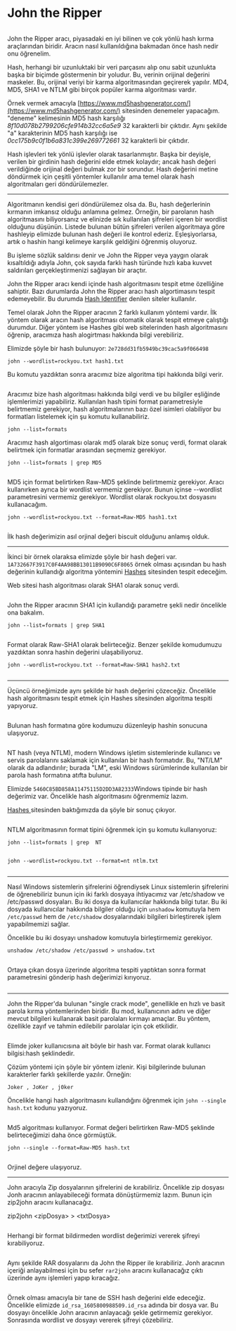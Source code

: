 # John the Ripper

<figure><img src="../.gitbook/assets/john-the-ripper.png" alt=""><figcaption></figcaption></figure>

John the Ripper aracı, piyasadaki en iyi bilinen ve çok yönlü hash kırma araçlarından biridir. Aracın nasıl kullanıldığına bakmadan önce hash nedir onu öğrenelim.&#x20;

Hash, herhangi bir uzunluktaki bir veri parçasını alıp onu sabit uzunlukta başka bir biçimde göstermenin bir yoludur. Bu, verinin orijinal değerini maskeler. Bu, orijinal veriyi bir karma algoritmasından geçirerek yapılır. MD4, MD5, SHA1 ve NTLM gibi birçok popüler karma algoritması vardır.&#x20;

Örnek vermek amacıyla [https://www.md5hashgenerator.com/](https://www.md5hashgenerator.com/) sitesinden denemeler yapacağım. "deneme" kelimesinin MD5 hash karşılığı _8f10d078b2799206cfe914b32cc6a5e9_ 32 karakterli bir çıktıdır. Aynı şekilde "a" karakterinin MD5 hash karşılığı ise _0cc175b9c0f1b6a831c399e269772661_ 32 karakterli bir çıktıdır.&#x20;

Hash işlevleri tek yönlü işlevler olarak tasarlanmıştır. Başka bir deyişle, verilen bir girdinin hash değerini elde etmek kolaydır; ancak hash değeri verildiğinde orijinal değeri bulmak zor bir sorundur. Hash değerini metine döndürmek için çeşitli yöntemler kullanılır ama temel olarak hash algoritmaları geri döndürülemezler.

***

Algoritmanın kendisi  geri döndürülemez olsa da. Bu, hash değerlerinin kırmanın imkansız olduğu anlamına gelmez. Örneğin, bir parolanın hash algoritmasını biliyorsanız ve elinizde sık kullanılan şifreleri içeren bir wordlist olduğunu düşünün. Listede bulunan bütün şifreleri verilen algoritmaya göre hashleyip elimizde bulunan hash değeri ile kontrol ederiz. Eşleşiyorlarsa, artık o hashin hangi kelimeye karşılık geldiğini öğrenmiş oluyoruz.

Bu işleme sözlük saldırısı denir ve John the Ripper veya yaygın olarak kısaltıldığı adıyla John, çok sayıda farklı hash türünde hızlı kaba kuvvet saldırıları gerçekleştirmenizi sağlayan bir araçtır.



John the Ripper aracı kendi içinde hash algoritmasını tespit etme özelliğine sahiptir. Bazı durumlarda John the Ripper aracı hash  algortimasını tespit edemeyebilir. Bu durumda [Hash Identifier](https://hashes.com/en/tools/hash\_identifier) denilen siteler kullanılır.&#x20;

Temel olarak John the Ripper aracının 2 farklı kullanım yöntemi vardır. İlk yöntem olarak aracın hash algoritması otomatik olarak tespit etmeye çalıştığı durumdur. Diğer yöntem ise Hashes gibi web sitelerinden hash algoritmasını öğrenip, aracımıza hash alogirtması hakkında bilgi verebiliriz.&#x20;

Elimizde şöyle bir hash bulunuyor: `2e728dd31fb5949bc39cac5a9f066498`

```
john --wordlist=rockyou.txt hash1.txt
```

Bu komutu yazdıktan sonra aracımız bize algoritma tipi hakkında bilgi verir.&#x20;

<figure><img src="../.gitbook/assets/image (1) (1) (1) (1) (1) (1) (1).png" alt=""><figcaption></figcaption></figure>

Aracımız bize hash algoritması hakkında bilgi verdi ve bu bilgiler eşliğinde işlemlerimizi yapabiliriz. Kullanılan hash tipini format parametresiyle belirtmemiz gerekiyor, hash algoritmalarının bazı özel isimleri olabiliyor bu formatları listelemek için şu komutu kullanabiliriz.&#x20;

`john --list=formats`

Aracımız hash algortiması olarak md5 olarak bize sonuç verdi, format olarak belirtmek için formatlar arasından seçmemiz gerekiyor.

`john --list=formats | grep MD5`

<figure><img src="../.gitbook/assets/image (3) (1) (1) (1).png" alt=""><figcaption></figcaption></figure>

MD5 için format belirtirken Raw-MD5 şeklinde belirtmemiz gerekiyor. Aracı kullanırken ayrıca bir wordlist vermemiz gerekiyor. Bunun içinse --wordlist parametresini vermemiz gerekiyor. Wordlist olarak rockyou.txt dosyasını kullanacağım.&#x20;

`john --wordlist=rockyou.txt --format=Raw-MD5 hash1.txt`

<figure><img src="../.gitbook/assets/image (4) (1) (1) (1).png" alt=""><figcaption></figcaption></figure>

İlk hash değerimizin asıl orjinal değeri biscuit olduğunu anlamış olduk.

***

İkinci bir örnek olaraksa elimizde şöyle bir hash değeri var. `1A732667F3917C0F4AA98BB13011B9090C6F8065` örnek olması açısından bu hash değerinin kullandığı algoritma yöntemini [Hashes](https://hashes.com/en/tools/hash\_identifier) sitesinden tespit edeceğim.&#x20;

Web sitesi hash algoritması olarak SHA1 olarak sonuç verdi.

<figure><img src="../.gitbook/assets/image (5) (1) (1) (1).png" alt=""><figcaption></figcaption></figure>

John the Ripper aracının SHA1 için kullandığı parametre şekli nedir öncelikle ona bakalım.

`john --list=formats | grep SHA1`

<figure><img src="../.gitbook/assets/image (6) (1) (1).png" alt=""><figcaption></figcaption></figure>

Format olarak Raw-SHA1 olarak belirteceğiz. Benzer şekilde komudumuzu yazdıktan sonra hashin değerini ulaşabiliyoruz.

`john --wordlist=rockyou.txt --format=Raw-SHA1 hash2.txt`

<figure><img src="../.gitbook/assets/image (7) (1) (1).png" alt=""><figcaption></figcaption></figure>

***

Üçüncü örneğimizde aynı şekilde bir hash değerini çözeceğiz. Öncelikle hash algoritmasını tespit etmek için Hashes sitesinden algoritma tespiti yapıyoruz.

<figure><img src="../.gitbook/assets/image (9) (1).png" alt=""><figcaption></figcaption></figure>

Bulunan hash formatına göre kodumuzu düzenleyip hashin sonucuna ulaşıyoruz.

<figure><img src="../.gitbook/assets/image (8) (1) (1).png" alt=""><figcaption></figcaption></figure>

NT hash (veya NTLM), modern Windows işletim sistemlerinde kullanıcı ve servis parolalarını saklamak için kullanılan bir hash formatıdır. Bu, "NT/LM" olarak da adlandırılır; burada "LM", eski Windows sürümlerinde kullanılan bir parola hash formatına atıfta bulunur.

Elimizde `5460C85BD858A11475115D2DD3A82333`Windows tipinde bir hash değerimiz var. Öncelikle hash algoritmasını öğrenmemiz lazım.&#x20;

[Hashes ](https://hashes.com/en/tools/hash\_identifier)sitesinden baktığımızda da şöyle bir sonuç çıkıyor.

<figure><img src="../.gitbook/assets/image (11) (1).png" alt=""><figcaption></figcaption></figure>

NTLM algoritmasının format tipini öğrenmek için şu komutu kullanıyoruz:

`john --list=formats | grep  NT`

<figure><img src="../.gitbook/assets/image (12) (1).png" alt=""><figcaption></figcaption></figure>

`john --wordlist=rockyou.txt --format=nt ntlm.txt`

<figure><img src="../.gitbook/assets/image (13) (1).png" alt=""><figcaption></figcaption></figure>

***

Nasıl Windows sistemlerin şifrelerini öğrendiysek Linux sistemlerin şifrelerini de öğrenebiliriz bunun için iki farklı dosyaya ihtiyacımız var /etc/shadow ve /etc/passwd dosyaları. Bu iki dosya da kullanıcılar hakkında bilgi tutar. Bu iki dosyada kullanıcılar hakkında bilgiler olduğu için `unshadow` komutuyla hem `/etc/passwd` hem de `/etc/shadow` dosyalarındaki bilgileri birleştirerek işlem yapabilmemizi sağlar.

Öncelikle bu iki dosyayı unshadow komutuyla birleştirmemiz gerekiyor.&#x20;

`unshadow /etc/shadow /etc/passwd > unshadow.txt`

<figure><img src="../.gitbook/assets/image (14) (1).png" alt=""><figcaption></figcaption></figure>

Ortaya çıkan dosya üzerinde algoritma tespiti yaptıktan sonra format parametresini gönderip hash değerimizi kırıyoruz.

<figure><img src="../.gitbook/assets/image (15) (1).png" alt=""><figcaption></figcaption></figure>

***

John the Ripper'da bulunan "single crack mode", genellikle en hızlı ve basit parola kırma yöntemlerinden biridir. Bu mod, kullanıcının adını ve diğer mevcut bilgileri kullanarak basit parolaları kırmayı amaçlar. Bu yöntem, özellikle zayıf ve tahmin edilebilir parolalar için çok etkilidir.

<figure><img src="../.gitbook/assets/image (16) (1).png" alt=""><figcaption></figcaption></figure>

Elimde joker kullanıcısına ait böyle bir hash var. Format olarak kullanıcı bilgisi:hash şeklindedir.

Çözüm yöntemi için şöyle bir yöntem izlenir. Kişi bilgilerinde bulunan karakterler farklı şekillerde yazılır. Örneğin:

`Joker , JoKer , j0ker`&#x20;

Öncelikle hangi hash algoritmasını kullandığını öğrenmek için `john --single hash.txt` kodunu yazıyoruz.&#x20;

<figure><img src="../.gitbook/assets/image (17) (1).png" alt=""><figcaption></figcaption></figure>

Md5 algoritması kullanıyor. Format değeri belirtirken Raw-MD5 şeklinde belirteceğimizi daha önce görmüştük.

`john --single --format=Raw-MD5 hash.txt`

<figure><img src="../.gitbook/assets/image (18) (1).png" alt=""><figcaption></figcaption></figure>

Orjinel değere ulaşıyoruz.

***

John aracıyla Zip dosyalarının şifrelerini de kırabiliriz. Öncelikle zip dosyası Jonh aracının anlayabileceği formata dönüştürmemiz lazım. Bunun için zip2john aracını kullanacağız.

zip2john \<zipDosya> > \<txtDosya>

<figure><img src="../.gitbook/assets/image (19) (1).png" alt=""><figcaption></figcaption></figure>

Herhangi bir format bildirmeden wordlist değerimizi vererek şifreyi kırabiliyoruz.

<figure><img src="../.gitbook/assets/image (20) (1).png" alt=""><figcaption></figcaption></figure>

Aynı şekilde RAR dosyalarını da John the Ripper ile kırabiliriz. Jonh aracının içeriği anlayabilmesi için bu sefer `rar2john` aracını kullanacağız çıktı üzerinde aynı işlemleri yapıp kıracağız.

<figure><img src="../.gitbook/assets/image (21).png" alt=""><figcaption></figcaption></figure>

Örnek olması amacıyla bir tane de SSH hash değerini elde edeceğiz. Öncelikle elimizde `id_rsa_1605800988509.id_rsa`  adında bir dosya var. Bu dosyayı öncelikle John aracının anlayacağı şekle getirmemiz gerekiyor. Sonrasında wordlist ve dosyayı vererek şifreyi çözebiliriz.

<figure><img src="../.gitbook/assets/image (22).png" alt=""><figcaption></figcaption></figure>
